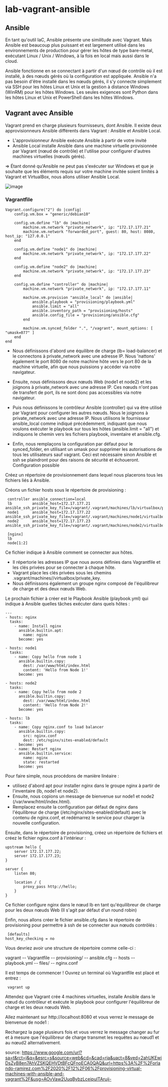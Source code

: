 # lab-vagrant-ansible

## Ansible

En tant qu'outil IaC, Ansible présente une similitude avec Vagrant. Mais Ansible est beaucoup plus puissant et est largement utilisé dans les environnements de production pour gérer les hôtes de type bare-metal, exécutant Linux / Unix / Windows, à la fois en local mais aussi dans le cloud.

Ansible fonctionne en se connectant à partir d'un nœud de contrôle où il est installé, à des nœuds gérés où la configuration est appliquée. 
Ansible n'a pas besoin d'être installé dans les nœuds gérés, il s'y connecte simplement via SSH pour les hôtes Linux et Unix et la gestion à distance Windows (WinRM) pour les hôtes Windows. Les seules exigences sont Python dans les hôtes Linux et Unix et PowerShell dans les hôtes Windows.

## Vagrant avec Ansible

Vagrant prend en charge plusieurs fournisseurs, dont Ansible. Il existe deux approvisionneurs Ansible différents dans Vagrant : Ansible et Ansible Local. 

  * L'approvisionneur Ansible exécute Ansible à partir de votre invité
  * Ansible Local installe Ansible dans une machine virtuelle provisionnée par Vagrant (nœud de contrôle) et l'utilise pour configurer d'autres machines virtuelles (nœuds gérés). 
  
  => Étant donné qu'Ansible ne peut pas s'exécuter sur Windows et que je souhaite que les éléments requis sur votre machine invitée soient limités à Vagrant et VirtualBox, nous allons utiliser Ansible Local.

![image](https://user-images.githubusercontent.com/45850849/204154464-a5cb99c5-a86a-49da-93ef-5bffe41f081f.png)


### Vagrantfile

```
Vagrant.configure("2") do |config|
    config.vm.box = "generic/debian10"
 
    config.vm.define "lb" do |machine|
        machine.vm.network "private_network", ip: "172.17.177.21"
        machine.vm.network "forwarded_port", guest: 80, host: 8080, host_ip: "127.0.0.1"
    end
 
    config.vm.define "node1" do |machine|
        machine.vm.network "private_network", ip: "172.17.177.22"
    end
 
    config.vm.define "node2" do |machine|
        machine.vm.network "private_network", ip: "172.17.177.23"
    end
 
    config.vm.define "controller" do |machine|
        machine.vm.network "private_network", ip: "172.17.177.11"
 
        machine.vm.provision "ansible_local" do |ansible|
            ansible.playbook = "provisioning/playbook.yml"
            ansible.limit = "all"
            ansible.inventory_path = "provisioning/hosts"
            ansible.config_file = "provisioning/ansible.cfg"
        end
 
        machine.vm.synced_folder ".", "/vagrant", mount_options: [ "umask=077" ]
    end
end

```

  * Nous définissons d'abord une équilibre de charge (lb= load-balancer) et le connectons à private_network avec une adresse IP. Nous 'nattons' également le port 8080 de notre machine hôte vers le port 80 de la machine virtuelle, afin que nous puissions y accéder via notre navigateur.

  * Ensuite, nous définissons deux nœuds Web (node1 et node2) et les joignons à private_network avec une adresse IP. Ces nœuds n'ont pas de transfert de port, ils ne sont donc pas accessibles via notre navigateur.

  * Puis nous définissons le contrôleur Ansible (controller) qui va être utilisé par Vagrant pour configurer les autres nœuds. Nous le joignons à private_network avec une adresse IP. Nous utilisons le fournisseur ansible_local comme indiqué précédemment, indiquant que nous voulons exécuter le playbook sur tous les hôtes (ansible.limit = "all") et indiquons le chemin vers les fichiers playbook, inventaire et ansible.cfg. 
  
  * Enfin, nous remplaçons la configuration par défaut pour le synced_folder, en utilisant un umask pour supprimer les autorisations de tous les utilisateurs sauf vagrant. Ceci est nécessaire sinon Ansible et ssh se plaindront pour des raisons de sécurité et échoueront.
Configuration possible

Créez un répertoire de provisionnement dans lequel nous placerons tous les fichiers liés à Ansible. 

Créons un fichier hosts sous le répertoire de provisioning :

```
 controller ansible_connection=local
 lb         ansible_host=172.17.177.21 ansible_ssh_private_key_file=/vagrant/.vagrant/machines/lb/virtualbox/private_key
 node1      ansible_host=172.17.177.22 ansible_ssh_private_key_file=/vagrant/.vagrant/machines/node1/virtualbox/private_key
 node2      ansible_host=172.17.177.23 ansible_ssh_private_key_file=/vagrant/.vagrant/machines/node2/virtualbox/private_key
 
 [nginx]
 lb
 node[1:2]
```

Ce fichier indique à Ansible comment se connecter aux hôtes. 
  * Il répertorie les adresses IP que nous avons définies dans Vagrantfile et les clés privées pour se connecter à chaque hôte. 
  * Vagrant place les clés privées sous les chemins .vagrant/machines/<nom de la machine>/virtualbox/private_key. 
  * Nous définissons également un groupe nginx composé de l'équilibreur de charge et des deux nœuds Web.


Le prochain fichier à créer est le Playbook Ansible (playbook.yml) qui indique à Ansible quelles tâches exécuter dans quels hôtes :

```
---
- hosts: nginx
  tasks:
    - name: Install nginx
      ansible.builtin.apt:
        name: nginx
      become: yes

- hosts: node1
  tasks:
    - name: Copy hello from node 1
      ansible.builtin.copy:
        dest: /var/www/html/index.html
        content: 'Hello from Node 1!'
      become: yes

- hosts: node2
  tasks:
    - name: Copy hello from node 2
      ansible.builtin.copy:
        dest: /var/www/html/index.html
        content: 'Hello from Node 2!'
      become: yes

- hosts: lb
  tasks:
    - name: Copy nginx.conf to load balancer
      ansible.builtin.copy:
        src: nginx.conf
        dest: /etc/nginx/sites-enabled/default
      become: yes
    - name: Restart nginx
      ansible.builtin.service:
        name: nginx
        state: restarted
      become: yes

```

Pour faire simple, nous procédons de manière linéaire : 
 - utilisez d'abord apt pour installer nginx dans le groupe nginx à partir de l'inventaire (lb, node1 et node2). 
 - Ensuite, nous copions un message de bienvenue sur node1 et node2 (/var/www/html/index.html). 
 - Remplacez ensuite la configuration par défaut de nginx dans l'équilibreur de charge (/etc/nginx/sites-enabled/default) avec le contenu de nginx.conf, et redémarrez le service pour charger la nouvelle configuration.

Ensuite, dans le répertoire de provisioning, créez un répertoire de fichiers et créez le fichier nginx.conf à l'intérieur :
 
```
upstream hello {
    server 172.17.177.22;
    server 172.17.177.23;
}

server {
    listen 80;

    location / {
        proxy_pass http://hello;
    }
}
```

Ce fichier configure nginx dans le nœud lb en tant qu'équilibreur de charge pour les deux nœuds Web (Il s'agit par défaut d'un round robin)

Enfin, nous allons créer le fichier ansible.cfg dans le répertoire de provisioning pour permettre à ssh de se connecter aux nœuds contrôlés :

```
 [defaults]
host_key_checking = no
```
 
Vous devriez avoir une structure de répertoire comme celle-ci :

vagrant
-- Vagrantfile
-- provisioning/
  -- ansible.cfg
  -- hosts
  -- playbook.yml
  -- files/
    -- nginx.conf
 

Il est temps de commencer ! Ouvrez un terminal où Vagrantfile est placé et entrez :

```
 vagrant up
```
 
Attendez que Vagrant crée 4 machines virtuelles, installe Ansible dans le nœud du contrôleur et exécute le playbook pour configurer l'équilibreur de charge et les deux nœuds Web.

Allez maintenant sur http://localhost:8080 et vous verrez le message de bienvenue de node1 :

Rechargez la page plusieurs fois et vous verrez le message changer au fur et à mesure que l'équilibreur de charge transmet les requêtes au nœud1 et au nœud2 alternativement.

source: https://www.google.com/url?sa=t&rct=j&q=&esrc=s&source=web&cd=&cad=rja&uact=8&ved=2ahUKEwiDsZyB8en7AhVZSKQEHVDtBFcQFnoECA0QAQ&url=https%3A%2F%2Forlando-ramirez.com%2F2020%2F12%2F06%2Fprovisioning-virtual-machines-with-ansible-and-vagrant%2F&usg=AOvVaw2UuqBybzLceipulTAruij-
